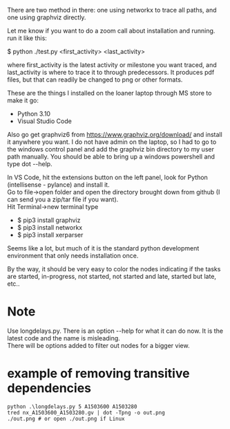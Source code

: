There are two method in there: one using networkx to trace all paths, and one using graphviz directly.

Let me know if you want to do a zoom call about installation and running.
run it like this:

$ python ./test.py <first_activity> <last_activity>

where first_activity is the latest activity or milestone you want traced, and last_activity is where to trace it to through predecessors.
It produces pdf files, but that can readily be changed to png or other formats.

These are the things I installed on the loaner laptop through MS store to make it go:

 * Python 3.10
 * Visual Studio Code

Also go get graphviz6 from https://www.graphviz.org/download/ and install it anywhere you want.
I do not have admin on the laptop, so I had to go to the windows control panel and add the graphviz bin directory to my user path manually.
You should be able to bring up a windows powershell and type dot --help.

In VS Code, hit the extensions button on the left panel, look for Python (intellisense - pylance) and install it.  
Go to file->open folder and open the directory brought down from github (I can send you a zip/tar file if you want).  
Hit Terminal->new terminal
type 

 * $ pip3 install graphviz
 * $ pip3 install networkx
 * $ pip3 install xerparser

Seems like a lot, but much of it is the standard python development environment that only needs installation once. 

By the way, it should be very easy to color the nodes indicating if the tasks are started, in-progress, not started, not started and late, started but late, etc..

# Note

Use longdelays.py.   There is an option --help for what it can do now.
It is the latest code and the name is misleading.   
There will be options added to filter out nodes for a bigger view. 

# example of removing transitive dependencies

```
python .\longdelays.py 5 A1503600 A1503280
tred nx_A1503600_A1503280.gv | dot -Tpng -o out.png
./out.png # or open ./out.png if Linux
```